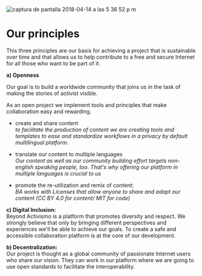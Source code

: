 ![captura de pantalla 2018-04-14 a las 5 36 52 p m](https://user-images.githubusercontent.com/32823481/38769888-7f244cea-400a-11e8-80a7-293dc415c086.png)  

# Our principles

This three principles are our basis for achieving a project that is sustainable over time and that allows us to help contribute to a free and secure Internet for all those who want to be part of it.

__a) Openness__  

Our goal is to build a worldwide community that joins us in the task of making the stories of activist visible.

As an open  project we implement tools and principles that make collaboration easy and rewarding.


- create and share content  
_to facilitate the production of content we are creating tools and templates to ease and standardize workflows in a privacy by default multilingual platform._

- translate our content to multiple languages  
_Our content as well as our community building effort targets non-english speaking people, too. That's why offering our platform in multiple languages is crucial to us_

- promote the re-utilization and remix of content:  
_BA works with Licenses that allow anyone to share and adapt our content (CC BY 4.0 for content/ MIT for code)_

__c) Digital Inclusion:__  
Beyond Activismo is a platform that promotes diversity and respect. We strongly believe that only by bringing different perspectives and experiences we'll be able to achieve our goals. To create a safe and accessible collaboration platform is at the core of our development.  

__b) Decentralization:__  
Our project is thought as a global community of passionate Internet users who share our vision.  They can work in our platform where we are going to use open standards to facilitate the interoperability. 
